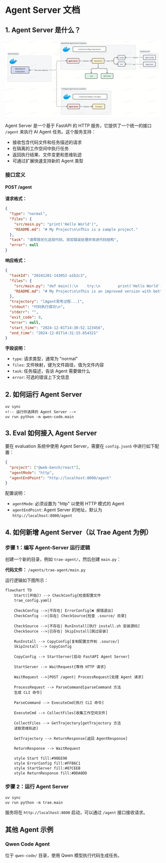 # Agent Server 文档

## 1. Agent Server 是什么？

![Agent Server 架构图](../docs/assets/agent-server-arch.jpg)

Agent Server 是一个基于 FastAPI 的 HTTP 服务，它提供了一个统一的接口 `/agent` 来执行 AI Agent 任务。这个服务支持：

- 接收包含代码文件和任务描述的请求
- 在隔离的工作空间中执行任务
- 返回执行结果、文件变更和思维轨迹
- 可通过扩展快速支持新的 Agent 类型

### 接口定义

#### POST /agent

**请求格式：**

```json
{
  "type": "normal",
  "files": {
    "src/main.py": "print('Hello World')",
    "README.md": "# My Project\n\nThis is a sample project."
  },
  "task": "请帮我优化这段代码，添加错误处理并改进代码结构",
  "error": null
}
```

**响应格式：**

```json
{
  "taskId": "20241201-143052-a1b2c3",
  "files": {
    "src/main.py": "def main():\n    try:\n        print('Hello World')\n    except Exception as e:\n        print(f'Error: {e}')\n\nif __name__ == '__main__':\n    main()",
    "README.md": "# My Project\n\nThis is an improved version with better error handling."
  },
  "trajectory": "[Agent思考过程...]",
  "stdout": "代码执行成功\n",
  "stderr": "",
  "exit_code": 0,
  "error": null,
  "start_time": "2024-12-01T14:30:52.123456",
  "end_time": "2024-12-01T14:31:15.654321"
}
```

**字段说明：**

- `type`: 请求类型，通常为 "normal"
- `files`: 文件映射，键为文件路径，值为文件内容
- `task`: 任务描述，告诉 Agent 需要做什么
- `error`: 可选的错误上下文信息

## 2. 如何运行 Agent Server

```
uv sync
<!-- 运行你选择的 Agent Server -->
uv run python -m qwen-code.main
```

## 3. Eval 如何接入 Agent Server

要在 evaluation 系统中使用 Agent Server，需要在 `config.json5` 中进行如下配置：

```json
{
  "project": ["@web-bench/react"],
  "agentMode": "http",
  "agentEndPoint": "http://localhost:8000/agent"
}
```

配置说明：

- `agentMode`: 必须设置为 "http" 以使用 HTTP 模式的 Agent
- `agentEndPoint`: Agent Server 的地址，默认为 `http://localhost:8000/agent`

## 4. 如何新增 Agent Server（以 Trae Agent 为例）

### 步骤 1：编写 Agent-Server 运行逻辑

创建一个新的目录，例如 `trae-agent/`，然后创建 `main.py`：

**代码文件：** `/agents/trae-agent/main.py`

运行逻辑如下图所示：

```mermaid
flowchart TD
    Start([开始]) --> CheckConfig{检查配置文件
    trae_config.yaml}

    CheckConfig -->|不存在| ErrorConfig[❌ 报错退出]
    CheckConfig -->|存在| CheckSource{检查 .source/ 目录}

    CheckSource -->|不存在| RunInstall[执行 install.sh 安装源码]
    CheckSource -->|已存在| SkipInstall[跳过安装]

    RunInstall --> CopyConfig[复制配置文件到 .source/]
    SkipInstall --> CopyConfig

    CopyConfig --> StartServer[启动 FastAPI Agent Server]

    StartServer --> WaitRequest{等待 HTTP 请求}

    WaitRequest -->|POST /agent| ProcessRequest[处理 Agent 请求]

    ProcessRequest --> ParseCommand[parseCommand 方法
    生成 CLI 命令]

    ParseCommand --> ExecuteCmd[执行 CLI 命令]

    ExecuteCmd --> CollectFiles[收集工作空间文件]

    CollectFiles --> GetTrajectory[getTrajectory 方法
    读取思维轨迹]

    GetTrajectory --> ReturnResponse[返回 AgentResponse]

    ReturnResponse --> WaitRequest

    style Start fill:#90EE90
    style ErrorConfig fill:#FFB6C1
    style StartServer fill:#87CEEB
    style ReturnResponse fill:#DDA0DD
```

### 步骤 2：运行 Agent Server

```
uv sync
uv run python -m trae.main
```

服务将在 `http://localhost:8000` 启动，可以通过 `/agent` 接口接收请求。

## 其他 Agent 示例

### Qwen Code Agent

位于 `qwen-code/` 目录，使用 Qwen 模型执行代码生成任务。
